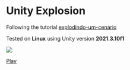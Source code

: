 # Unity Explosion

Following the tutorial [explodindo-um-cenário](https://medium.com/@kleberandrade/explodindo-um-cen%C3%A1rio-1e996a6cd828)

Tested on **Linux** using Unity version **2021.3.10f1**

![](demo.gif)

[Play](http://humbertodias.github.io/unity-explosion)